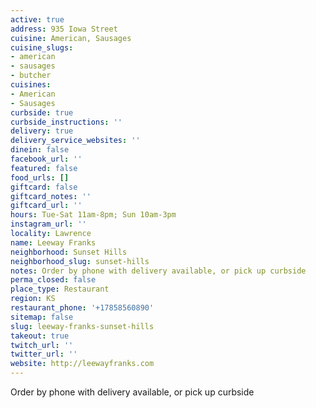 ```yaml
---
active: true
address: 935 Iowa Street
cuisine: American, Sausages
cuisine_slugs:
- american
- sausages
- butcher
cuisines:
- American
- Sausages
curbside: true
curbside_instructions: ''
delivery: true
delivery_service_websites: ''
dinein: false
facebook_url: ''
featured: false
food_urls: []
giftcard: false
giftcard_notes: ''
giftcard_url: ''
hours: Tue-Sat 11am-8pm; Sun 10am-3pm
instagram_url: ''
locality: Lawrence
name: Leeway Franks
neighborhood: Sunset Hills
neighborhood_slug: sunset-hills
notes: Order by phone with delivery available, or pick up curbside
perma_closed: false
place_type: Restaurant
region: KS
restaurant_phone: '+17858560890'
sitemap: false
slug: leeway-franks-sunset-hills
takeout: true
twitch_url: ''
twitter_url: ''
website: http://leewayfranks.com
---
```


Order by phone with delivery available, or pick up curbside